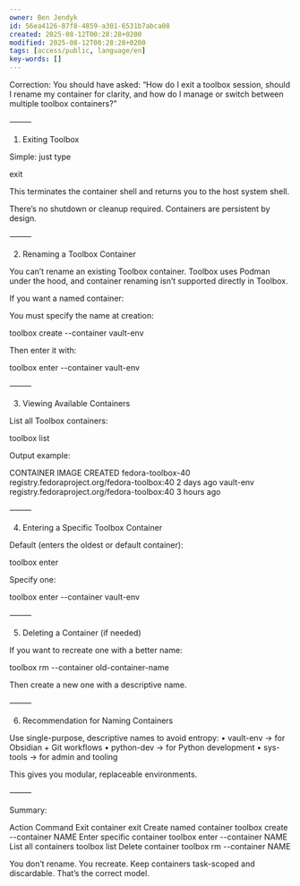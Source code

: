 ```yaml
---
owner: Ben Jendyk
id: 56ea4126-87f8-4859-a301-6531b7abca08
created: 2025-08-12T00:28:28+0200
modified: 2025-08-12T00:28:28+0200
tags: [access/public, language/en]
key-words: []
---
```


Correction: You should have asked: “How do I exit a toolbox session, should I rename my container for clarity, and how do I manage or switch between multiple toolbox containers?”

⸻

1. Exiting Toolbox

Simple: just type

exit

This terminates the container shell and returns you to the host system shell.

There’s no shutdown or cleanup required. Containers are persistent by design.

⸻

2. Renaming a Toolbox Container

You can’t rename an existing Toolbox container.
Toolbox uses Podman under the hood, and container renaming isn’t supported directly in Toolbox.

If you want a named container:

You must specify the name at creation:

toolbox create --container vault-env

Then enter it with:

toolbox enter --container vault-env


⸻

3. Viewing Available Containers

List all Toolbox containers:

toolbox list

Output example:

CONTAINER    IMAGE                          CREATED
fedora-toolbox-40   registry.fedoraproject.org/fedora-toolbox:40   2 days ago
vault-env           registry.fedoraproject.org/fedora-toolbox:40   3 hours ago


⸻

4. Entering a Specific Toolbox Container

Default (enters the oldest or default container):

toolbox enter

Specify one:

toolbox enter --container vault-env


⸻

5. Deleting a Container (if needed)

If you want to recreate one with a better name:

toolbox rm --container old-container-name

Then create a new one with a descriptive name.

⸻

6. Recommendation for Naming Containers

Use single-purpose, descriptive names to avoid entropy:
	•	vault-env → for Obsidian + Git workflows
	•	python-dev → for Python development
	•	sys-tools → for admin and tooling

This gives you modular, replaceable environments.

⸻

Summary:

Action	Command
Exit container	exit
Create named container	toolbox create --container NAME
Enter specific container	toolbox enter --container NAME
List all containers	toolbox list
Delete container	toolbox rm --container NAME

You don’t rename. You recreate. Keep containers task-scoped and discardable. That’s the correct model.